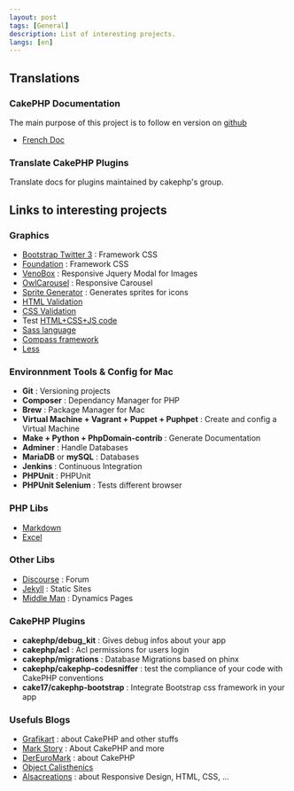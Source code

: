```yaml
---
layout: post
tags: [General]
description: List of interesting projects.
langs: [en]
---
```


## Translations

### CakePHP Documentation

The main purpose of this project is to follow en version on [github](https://github.com/cakephp/docs)

- [French Doc](http://book.cakephp.org/2.0/fr/index.html)

### Translate CakePHP Plugins

Translate docs for plugins maintained by cakephp's group.

## Links to interesting projects

### Graphics

- [Bootstrap Twitter 3](http://getbootstrap.com) : Framework CSS
- [Foundation](http://foundation.zurb.com) : Framework CSS
- [VenoBox](http://lab.veno.it/venobox) : Responsive Jquery Modal for Images
- [OwlCarousel](http://www.owlcarousel.owlgraphic.com) : Responsive Carousel
- [Sprite Generator](http://spritegen.website-performance.org) : Generates sprites for icons
- [HTML Validation](http://validator.w3.org)
- [CSS Validation](http://jigsaw.w3.org/css-validator)
- Test [HTML+CSS+JS code](http://jsbin.com)
- [Sass language](http://sass-lang.com)
- [Compass framework](http://compass-style.org)
- [Less](http://lesscss.org)

### Environnment Tools & Config for Mac

- **Git** : Versioning projects
- **Composer** : Dependancy Manager for PHP
- **Brew** : Package Manager for Mac
- **Virtual Machine + Vagrant + Puppet + Puphpet** : Create and config a Virtual Machine
- **Make + Python + PhpDomain-contrib** : Generate Documentation
- **Adminer** : Handle Databases
- **MariaDB** or **mySQL** : Databases
- **Jenkins** : Continuous Integration
- **PHPUnit** : PHPUnit
- **PHPUnit Selenium** : Tests different browser

### PHP Libs

- [Markdown](https://michelf.ca/projects/php-markdown)
- [Excel](https://github.com/PHPOffice/PHPExcel)

### Other Libs
- [Discourse](https://github.com/discourse/discourse) : Forum
- [Jekyll](http://jekyllrb.com) : Static Sites
- [Middle Man](http://middlemanapp.com/basics/dynamic-pages) : Dynamics Pages

### CakePHP Plugins

- **cakephp/debug_kit** : Gives debug infos about your app
- **cakephp/acl** : Acl permissions for users login
- **cakephp/migrations** : Database Migrations based on phinx
- **cakephp/cakephp-codesniffer** : test the compliance of your code with CakePHP conventions
- **cake17/cakephp-bootstrap** : Integrate Bootstrap css framework in your app

### Usefuls Blogs

- [Grafikart](http://www.grafikart.fr/tutoriels) : about CakePHP and other stuffs
- [Mark Story](http://mark-story.com/posts/archive) : About CakePHP and more
- [DerEuroMark](http://www.dereuromark.de) : about CakePHP
- [Object Calisthenics](http://williamdurand.fr/2013/06/03/object-calisthenics)
- [Alsacreations](http://www.alsacreations.com/tutoriels/) : about Responsive Design, HTML, CSS, ...
